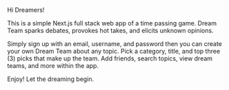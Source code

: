 Hi Dreamers!

This is a simple Next.js full stack web app of a time passing game.
Dream Team sparks debates, provokes hot takes, and elicits unknown opinions.

Simply sign up with an email, username, and password then you can create your own Dream Team about any topic.
Pick a category, title, and top three (3) picks that make up the team.
Add friends, search topics, view dream teams, and more within the app.

Enjoy!
Let the dreaming begin.

